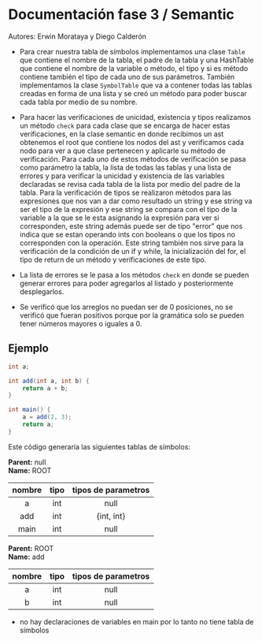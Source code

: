 Documentación fase 3 / Semantic
=====================================
Autores: Erwin Morataya y Diego Calderón

 -	Para crear nuestra tabla de símbolos implementamos una clase `Table` que contiene el nombre de la tabla, el padre de la tabla y una 	HashTable que contiene el nombre de la variable o método, el tipo y si es método contiene también el tipo de cada uno de sus 		parámetros. También implementamos la clase `SymbolTable` que va a contener todas las tablas creadas en forma de una lista y se creó un método para poder buscar cada tabla por medio de su nombre.

 - 	Para hacer las verificaciones de unicidad, existencia y tipos realizamos un método `check` para cada clase que se encarga de hacer estas verificaciones, en la clase semantic en donde recibimos un ast obtenemos el root que contiene los nodos del ast y verificamos cada nodo para ver a que clase pertenecen y aplicarle su método de verificación. Para cada uno de estos métodos de verificación se pasa como parámetro la tabla, la lista de todas las tablas y una lista de errores y para verificar la unicidad y existencia de las variables declaradas se revisa cada tabla de la lista por medio del padre de la tabla. Para la verificación de tipos se realizaron métodos para las expresiones que nos van a dar como resultado un string y ese string va ser el tipo de la expresión y ese string se compara con el tipo de la variable a la que se le esta asignando la expresión para ver si corresponden, este string además puede ser de tipo "error" que nos indica que se estan operando ints con booleans o que los tipos no corresponden con la operación. Este string también nos sirve para la verificación de la condición de un if y while, la inicialización del for, el tipo de return de un método y verificaciones de este tipo.
 -	La lista de errores se le pasa a los métodos `check` en donde se pueden generar errores para poder agregarlos al listado y 			posteriormente desplegarlos.
 -	Se verificó que los arreglos no puedan ser de 0 posiciones, no se verificó que fueran positivos porque por la gramática solo se 		pueden tener números  mayores o iguales a 0.

Ejemplo 
-------------------------------------

```java
int a;

int add(int a, int b) {
	return a + b;
}

int main() {
	a = add(2, 3);
	return a;
}
```

Este código generaría las siguientes tablas de símbolos:

**Parent:** null   
**Name:** ROOT

|    nombre    |     tipo       |  tipos de parametros   |
|:------------:|:--------------:|:----------------------:|
|      a       |      int       |         null           |
|     add      |      int       |       {int, int}       |
|     main     |      int       |         null           |

**Parent:** ROOT   
**Name:** add

|    nombre    |     tipo       |  tipos de parametros   |
|:------------:|:--------------:|:----------------------:|
|      a       |      int       |         null           |
|      b       |      int       |         null           |

 - no hay declaraciones de variables en main por lo tanto no tiene tabla de símbolos

